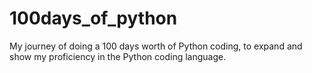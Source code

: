 # 100days_of_python
My journey of doing a 100 days worth of Python coding, to expand and show my proficiency in the Python coding language. 
